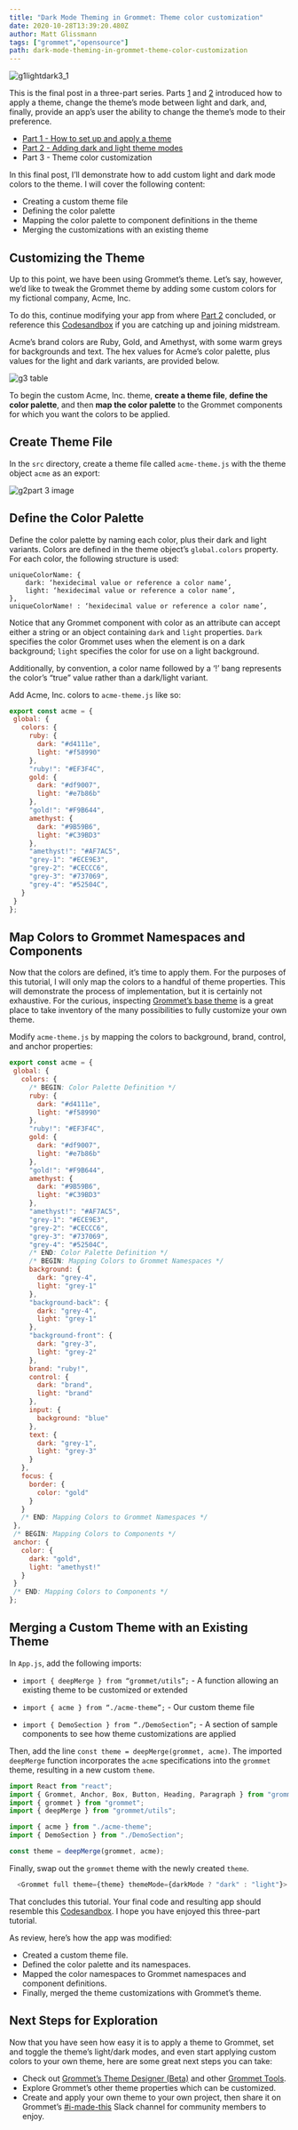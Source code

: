 ```yaml
---
title: "Dark Mode Theming in Grommet: Theme color customization"
date: 2020-10-28T13:39:20.480Z
author: Matt Glissmann 
tags: ["grommet","opensource"]
path: dark-mode-theming-in-grommet-theme-color-customization
---
```

![g1lightdark3_1](https://hpe-developer-portal.s3.amazonaws.com/uploads/media/2020/9/g1lightdark3_1-1603892557138.png)

This is the final post in a three-part series. Parts [1](https://developer.hpe.com/blog/dark-mode-theming-in-grommet-how-to-set-up-and-apply-a-theme) and [2](https://developer.hpe.com/blog/dark-mode-theming-in-grommet-adding-dark-and-light-theme-modes) introduced how to apply a theme, change the theme’s mode between light and dark, and, finally, provide an app’s user the ability to change the theme’s mode to their preference.

- [Part 1 - How to set up and apply a theme](https://developer.hpe.com/blog/dark-mode-theming-in-grommet-how-to-set-up-and-apply-a-theme)
- [Part 2 - Adding dark and light theme modes](https://developer.hpe.com/blog/dark-mode-theming-in-grommet-adding-dark-and-light-theme-modes)
- Part 3 - Theme color customization

In this final post, I’ll demonstrate how to add custom light and dark mode colors to the theme. I will cover the following content:
- Creating a custom theme file
- Defining the color palette
- Mapping the color palette to component definitions in the theme
- Merging the customizations with an existing theme
    
## Customizing the Theme
Up to this point, we have been using Grommet’s theme. Let’s say, however, we’d like to tweak the Grommet theme by adding some custom colors for my fictional company, Acme, Inc.
     
To do this, continue modifying your app from where [Part 2](https://developer.hpe.com/blog/dark-mode-theming-in-grommet-adding-dark-and-light-theme-modes) concluded, or reference this [Codesandbox](https://codesandbox.io/s/grommet-theme-toggle-2addtogglebutton-txbux?file=/src/App.js) if you are catching up and joining midstream.
   
Acme’s brand colors are Ruby, Gold, and Amethyst, with some warm greys for backgrounds and text. The hex values for Acme’s color palette, plus values for the light and dark variants, are provided below.
   

![g3 table](https://hpe-developer-portal.s3.amazonaws.com/uploads/media/2020/9/g3-table-1603909712399.JPG)

To begin the custom Acme, Inc. theme,  **create a theme file**, **define the color palette**, and then **map the color palette** to the Grommet components for which you want the colors to be applied.
   
 
## Create Theme File
   
In the `src` directory, create a theme file called `acme-theme.js` with the theme object `acme` as an export:

![g2part 3 image](https://hpe-developer-portal.s3.amazonaws.com/uploads/media/2020/9/g2part-3-image-1603892563485.png)

## <a id="head2"></a>Define the Color Palette
Define the color palette by naming each color, plus their dark and light variants. Colors are defined in the theme object’s `global.colors` property. For each color, the following structure is used:


```
uniqueColorName: {
    dark: ‘hexidecimal value or reference a color name’,
    light: ‘hexidecimal value or reference a color name’,
},
uniqueColorName! : ‘hexidecimal value or reference a color name’,
```

Notice that any Grommet component with color as an attribute can accept either a string or an object containing `dark` and `light` properties. `Dark` specifies the color Grommet uses when the element is on a dark background; `light` specifies the color for use on a light background. 

Additionally, by convention, a color name followed by a ‘!’ bang represents the color’s “true” value rather than a dark/light variant.

Add Acme, Inc. colors to `acme-theme.js` like so:
   

``` javascript
export const acme = {
 global: {
   colors: {
     ruby: {
       dark: "#d4111e",
       light: "#f58990"
     },
     "ruby!": "#EF3F4C",
     gold: {
       dark: "#df9007",
       light: "#e7b86b"
     },
     "gold!": "#F9B644",
     amethyst: {
       dark: "#9B59B6",
       light: "#C39BD3"
     },
     "amethyst!": "#AF7AC5",
     "grey-1": "#ECE9E3",
     "grey-2": "#CECCC6",
     "grey-3": "#737069",
     "grey-4": "#52504C", 
   }
 }
};
```
## <a id="head3"></a>Map Colors to Grommet Namespaces and Components
Now that the colors are defined, it’s time to apply them. For the purposes of this tutorial, I will only map the colors to a handful of theme properties. This will demonstrate the process of implementation, but it is certainly not exhaustive. For the curious, inspecting [Grommet’s base theme](https://github.com/grommet/grommet/blob/master/src/js/themes/base.js) is a great place to take inventory of the many possibilities to fully customize your own theme.

Modify `acme-theme.js` by mapping the colors to background, brand, control, and anchor properties:


```javascript
export const acme = {
 global: {
   colors: {
     /* BEGIN: Color Palette Definition */
     ruby: {
       dark: "#d4111e",
       light: "#f58990"
     },
     "ruby!": "#EF3F4C",
     gold: {
       dark: "#df9007",
       light: "#e7b86b"
     },
     "gold!": "#F9B644",
     amethyst: {
       dark: "#9B59B6",
       light: "#C39BD3"
     },
     "amethyst!": "#AF7AC5",
     "grey-1": "#ECE9E3",
     "grey-2": "#CECCC6",
     "grey-3": "#737069",
     "grey-4": "#52504C",
     /* END: Color Palette Definition */
     /* BEGIN: Mapping Colors to Grommet Namespaces */
     background: {
       dark: "grey-4",
       light: "grey-1"
     },
     "background-back": {
       dark: "grey-4",
       light: "grey-1"
     },
     "background-front": {
       dark: "grey-3",
       light: "grey-2"
     },
     brand: "ruby!",
     control: {
       dark: "brand",
       light: "brand"
     },
     input: {
       background: "blue"
     },
     text: {
       dark: "grey-1",
       light: "grey-3"
     }
   },
   focus: {
     border: {
       color: "gold"
     }
   }
   /* END: Mapping Colors to Grommet Namespaces */
 },
 /* BEGIN: Mapping Colors to Components */
 anchor: {
   color: {
     dark: "gold",
     light: "amethyst!"
   }
 }
 /* END: Mapping Colors to Components */
};
```

## Merging a Custom Theme with an Existing Theme
In `App.js`, add the following imports:
   
 - `import { deepMerge } from “grommet/utils”;` - A function allowing an existing theme to be customized or extended
   
- `import { acme } from “./acme-theme”;` - Our custom theme file
   
- `import { DemoSection } from “./DemoSection”;` - A section of sample components to see how theme customizations are applied
   
Then, add the line `const theme = deepMerge(grommet, acme)`. The imported `deepMerge` function incorporates the `acme` specifications into the `grommet` theme, resulting in a new custom `theme`.


```javascript
import React from "react";
import { Grommet, Anchor, Box, Button, Heading, Paragraph } from "grommet";
import { grommet } from "grommet";
import { deepMerge } from "grommet/utils";

import { acme } from "./acme-theme";
import { DemoSection } from "./DemoSection";

const theme = deepMerge(grommet, acme);
```


Finally, swap out the `grommet` theme with the newly created `theme`.
  
```javascript
  <Grommet full theme={theme} themeMode={darkMode ? "dark" : "light"}>
```

   
That concludes this tutorial. Your final code and resulting app should resemble this [Codesandbox](https://codesandbox.io/s/grommet-theme-toggle-3customizeourtheme-9wqfb?file=/src/App.js). I hope you have enjoyed this three-part tutorial.

As review, here’s how the app was modified:
- Created a custom theme file.
- Defined the color palette and its namespaces.
- Mapped the color namespaces to Grommet namespaces and component definitions.
- Finally, merged the theme customizations with Grommet’s theme.
   
## Next Steps for Exploration
Now that you have seen how easy it is to apply a theme to Grommet, set and toggle the theme’s light/dark modes, and even start applying custom colors to your own theme, here are some great next steps you can take:
- Check out [Grommet’s Theme Designer (Beta)](https://theme-designer.grommet.io/) and other [Grommet Tools](https://tools.grommet.io/).
- Explore Grommet’s other theme properties which can be customized.
- Create and apply your own theme to your own project, then share it on Grommet’s [#i-made-this](https://grommet.slack.com/archives/CG25TE0KZ) Slack channel for community members to enjoy.
